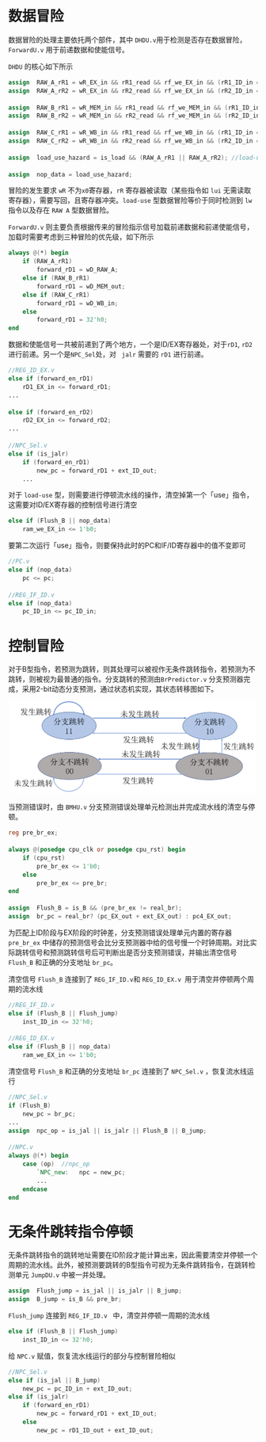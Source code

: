 # 数据冒险

数据冒险的处理主要依托两个部件，其中 `DHDU.v`用于检测是否存在数据冒险，`ForwardU.v` 用于前递数据和使能信号。

`DHDU` 的核心如下所示

```verilog
assign 	RAW_A_rR1 = wR_EX_in && rR1_read && rf_we_EX_in && (rR1_ID_in == wR_EX_in); 
assign 	RAW_A_rR2 = wR_EX_in && rR2_read && rf_we_EX_in && (rR2_ID_in == wR_EX_in);

assign 	RAW_B_rR1 = wR_MEM_in && rR1_read && rf_we_MEM_in && (rR1_ID_in == wR_MEM_in);
assign 	RAW_B_rR2 = wR_MEM_in && rR2_read && rf_we_MEM_in && (rR2_ID_in == wR_MEM_in);

assign 	RAW_C_rR1 = wR_WB_in && rR1_read && rf_we_WB_in && (rR1_ID_in == wR_WB_in);
assign 	RAW_C_rR2 = wR_WB_in && rR2_read && rf_we_WB_in && (rR2_ID_in == wR_WB_in);

assign 	load_use_hazard = is_load && (RAW_A_rR1 || RAW_A_rR2); //load-use hazard deteced 

assign 	nop_data = load_use_hazard;
```

冒险的发生要求 `wR` 不为`x0`寄存器，`rR` 寄存器被读取（某些指令如 `lui` 无需读取寄存器），需要写回，且寄存器冲突。`load-use`  型数据冒险等价于同时检测到  `lw` 指令以及存在 `RAW A` 型数据冒险。



`ForwardU.v` 则主要负责根据传来的冒险指示信号加载前递数据和前递使能信号，加载时需要考虑到三种冒险的优先级，如下所示

```verilog
always @(*) begin
    if (RAW_A_rR1)
    	forward_rD1 = wD_RAW_A;
    else if (RAW_B_rR1)
    	forward_rD1 = wD_MEM_out;
    else if (RAW_C_rR1)
    	forward_rD1 = wD_WB_in;
    else
    	forward_rD1 = 32'h0;
end
```



数据和使能信号一共被前递到了两个地方，一个是ID/EX寄存器处，对于`rD1`, `rD2` 进行前递。另一个是`NPC_Sel`处，对 ` jalr` 需要的 `rD1` 进行前递。

```verilog
//REG_ID_EX.v
else if (forward_en_rD1)
    rD1_EX_in <= forward_rD1;
...

else if (forward_en_rD2)
    rD2_EX_in <= forward_rD2;
...

//NPC_Sel.v
else if (is_jalr)
	if (forward_en_rD1) 
		new_pc = forward_rD1 + ext_ID_out;
	...
```



对于 `load-use` 型，则需要进行停顿流水线的操作，清空掉第一个「use」指令，这需要对ID/EX寄存器的控制信号进行清空

```verilog
else if (Flush_B || nop_data)
	ram_we_EX_in <= 1'b0;
```

要第二次运行「use」指令，则要保持此时的PC和IF/ID寄存器中的值不变即可

```verilog
//PC.v
else if (nop_data)
	pc <= pc;

//REG_IF_ID.v
else if (nop_data)
	pc_ID_in <= pc_ID_in;
```



# 控制冒险

对于B型指令，若预测为跳转，则其处理可以被视作无条件跳转指令，若预测为不跳转，则被视为最普通的指令。分支跳转的预测由`BrPredictor.v` 分支预测器完成，采用2-bit动态分支预测，通过状态机实现，其状态转移图如下。

<div align="center">
	<img src="../assets/image-20230715211422845.png" alt="分支预测器"  width="500" />
</div>

当预测错误时，由 `BMHU.v` 分支预测错误处理单元检测出并完成流水线的清空与停顿。

```verilog
reg pre_br_ex;

always @(posedge cpu_clk or posedge cpu_rst) begin
    if (cpu_rst)
    	pre_br_ex <= 1'b0;
    else 
    	pre_br_ex <= pre_br;
end

assign 	Flush_B = is_B && (pre_br_ex != real_br); 
assign 	br_pc = real_br? (pc_EX_out + ext_EX_out) : pc4_EX_out;
```

为匹配上ID阶段与EX阶段的时钟差，分支预测错误处理单元内置的寄存器`pre_br_ex` 中储存的预测信号会比分支预测器中给的信号慢一个时钟周期。对比实际跳转信号和预测跳转信号后可判断出是否分支预测错误，并输出清空信号 `Flush_B` 和正确的分支地址 `br_pc`。

清空信号 `Flush_B` 连接到了 `REG_IF_ID.v`和 `REG_ID_EX.v `用于清空并停顿两个周期的流水线

```verilog
//REG_IF_ID.v
else if (Flush_B || Flush_jump) 
	inst_ID_in <= 32'h0;

//REG_ID_EX.v
else if (Flush_B || nop_data)
	ram_we_EX_in <= 1'b0;
```

清空信号 `Flush_B` 和正确的分支地址 `br_pc` 连接到了 `NPC_Sel.v` ，恢复流水线运行

```verilog
//NPC_Sel.v
if (Flush_B) 
    new_pc = br_pc;
...
assign 	npc_op = is_jal || is_jalr || Flush_B || B_jump;

//NPC.v
always @(*) begin
    case (op)  //npc_op
        `NPC_new:   npc = new_pc;
        ...
    endcase  
end
```



# 无条件跳转指令停顿

无条件跳转指令的跳转地址需要在ID阶段才能计算出来，因此需要清空并停顿一个周期的流水线。此外，被预测要跳转的B型指令可视为无条件跳转指令，在跳转检测单元 `JumpDU.v` 中被一并处理。

```verilog
assign 	Flush_jump = is_jal || is_jalr || B_jump;
assign 	B_jump = is_B && pre_br;
```

`Flush_jump` 连接到 `REG_IF_ID.v ` 中，清空并停顿一周期的流水线

```verilog
else if (Flush_B || Flush_jump) 
	inst_ID_in <= 32'h0;
```

给 `NPC.v` 赋值，恢复流水线运行的部分与控制冒险相似

```verilog
//NPC_Sel.v
else if (is_jal || B_jump) 
	new_pc = pc_ID_in + ext_ID_out;
else if (is_jalr)
    if (forward_en_rD1) 
    	new_pc = forward_rD1 + ext_ID_out;
    else
    	new_pc = rD1_ID_out + ext_ID_out;
```



